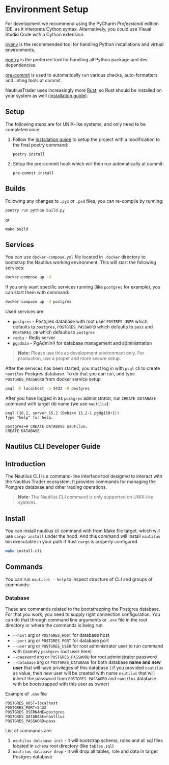 # Environment Setup

For development we recommend using the PyCharm *Professional* edition IDE, as it interprets Cython syntax. Alternatively, you could use Visual Studio Code with a Cython extension.

[pyenv](https://github.com/pyenv/pyenv) is the recommended tool for handling Python installations and virtual environments.

[poetry](https://python-poetry.org/) is the preferred tool for handling all Python package and dev dependencies.

[pre-commit](https://pre-commit.com/) is used to automatically run various checks, auto-formatters and linting tools at commit.

NautilusTrader uses increasingly more [Rust](https://www.rust-lang.org), so Rust should be installed on your system as well
([installation guide](https://www.rust-lang.org/tools/install)).

## Setup

The following steps are for UNIX-like systems, and only need to be completed once.

1. Follow the [installation guide](../getting_started/installation.md) to setup the project with a modification to the final poetry command:

       poetry install

2. Setup the pre-commit hook which will then run automatically at commit:

       pre-commit install

## Builds

Following any changes to `.pyx` or `.pxd` files, you can re-compile by running:

    poetry run python build.py

or

    make build

## Services
You can use `docker-compose.yml` file located in `.docker` directory 
to bootstrap the Nautilus working environment. This will start the following services:

```bash
docker-compose up -d
```

If you only want specific services running (like `postgres` for example), you can start them with command:

```bash
docker-compose up -d postgres
```

Used services are:

- `postgres` - Postgres database with root user `POSTRES_USER` which defaults to `postgres`, `POSTGRES_PASSWORD` which defaults to `pass` and `POSTGRES_DB` which defaults to `postgres`
- `redis` - Redis server
- `pgadmin` - PgAdmin4 for database management and administration

> **Note:** Please use this as development environment only. For production, use a proper and  more secure setup.

After the services has been started, you must log in with `psql` cli to create `nautilus` Postgres database.
To do that you can run, and type `POSTGRES_PASSWORD` from docker service setup

```bash
psql -h localhost -p 5432 -U postgres
```

After you have logged in as `postgres` administrator, run `CREATE DATABASE` command with target db name (we use `nautilus`): 

```
psql (16.2, server 15.2 (Debian 15.2-1.pgdg110+1))
Type "help" for help.

postgres=# CREATE DATABASE nautilus;
CREATE DATABASE

```

## Nautilus CLI Developer Guide

## Introduction

The Nautilus CLI is a command-line interface tool designed to interact
with the Nautilus Trader ecosystem. It provides commands for managing the Postgres database and other trading operations.

> **Note:** The Nautilus CLI command is only supported on UNIX-like systems.


## Install 

You can install nautilus cli command with from Make file target, which will use `cargo install` under the hood.
And this command will install `nautilus` bin executable in your path if Rust `cargo` is properly configured.

```bash
make install-cli
```

## Commands
You can run `nautilus --help` to inspect structure of CLI and groups of commands:

### Database
These are commands related to the bootstrapping the Postgres database.
For that you work, you need to supply right connection configuration. You can do that through 
command line arguments or `.env` file in the root directory or where the commands is being run.

- `--host` arg or `POSTGRES_HOST` for database host
- `--port` arg or `POSTGRES_PORT` for database port
- `--user` arg or `POSTGRES_USER` for root administrator user to run command with (namely `postgres` root user here)
- `--password` arg or `POSTGRES_PASSWORD` for root administrator password
- `--database` arg or `POSTGRES_DATABASE` for both database **name and new user** that will have privileges of this database
  ( if you provided `nautilus` as value, then new user will be created with name `nautilus` that will inherit the password from `POSTGRES_PASSWORD`
 and `nautilus` database with be bootstrapped with this user as owner)

Example of `.env` file

```
POSTGRES_HOST=localhost
POSTGRES_PORT=5432
POSTGRES_USERNAME=postgres
POSTGRES_DATABASE=nautilus
POSTGRES_PASSWORD=pass
```

List of commands are:

1. `nautilus database init` - it will bootstrap schema, roles and all sql files located in `schema` root directory (like `tables.sql`)
2. `nautilus database drop` - it will drop all tables, role and data in target Postgres database
